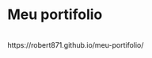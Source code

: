 
<h1 color=blue>Meu portifolio</h1>
<div  >
    
  

</div><br>
https://robert871.github.io/meu-portifolio/
